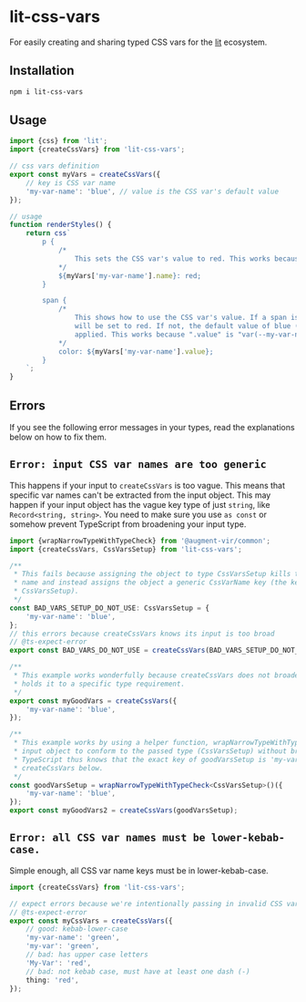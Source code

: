 # lit-css-vars

For easily creating and sharing typed CSS vars for the [lit](https://lit.dev) ecosystem.

## Installation

```bash
npm i lit-css-vars
```

## Usage

<!-- example-link: src/readme-examples/valid-css-vars.example.ts -->

```TypeScript
import {css} from 'lit';
import {createCssVars} from 'lit-css-vars';

// css vars definition
export const myVars = createCssVars({
    // key is CSS var name
    'my-var-name': 'blue', // value is the CSS var's default value
});

// usage
function renderStyles() {
    return css`
        p {
            /*
                This sets the CSS var's value to red. This works because ".name" is "--my-var-name".
            */
            ${myVars['my-var-name'].name}: red;
        }

        span {
            /*
                This shows how to use the CSS var's value. If a span is within a <p> element, color
                will be set to red. If not, the default value of blue (defined earlier) will be
                applied. This works because ".value" is "var(--my-var-name, blue)".
            */
            color: ${myVars['my-var-name'].value};
        }
    `;
}
```

## Errors

If you see the following error messages in your types, read the explanations below on how to fix them.

## `Error: input CSS var names are too generic`

This happens if your input to `createCssVars` is too vague. This means that specific var names can't be extracted from the input object. This may happen if your input object has the vague key type of just `string`, like `Record<string, string>`. You need to make sure you use `as const` or somehow prevent TypeScript from broadening your input type.

<!-- example-link: src/readme-examples/keys-too-generic.example.ts -->

```TypeScript
import {wrapNarrowTypeWithTypeCheck} from '@augment-vir/common';
import {createCssVars, CssVarsSetup} from 'lit-css-vars';

/**
 * This fails because assigning the object to type CssVarsSetup kills the specific 'my-var-name' key
 * name and instead assigns the object a generic CssVarName key (the key requirement for
 * CssVarsSetup).
 */
const BAD_VARS_SETUP_DO_NOT_USE: CssVarsSetup = {
    'my-var-name': 'blue',
};
// this errors because createCssVars knows its input is too broad
// @ts-expect-error
export const BAD_VARS_DO_NOT_USE = createCssVars(BAD_VARS_SETUP_DO_NOT_USE);

/**
 * This example works wonderfully because createCssVars does not broaden the input type but still
 * holds it to a specific type requirement.
 */
export const myGoodVars = createCssVars({
    'my-var-name': 'blue',
});

/**
 * This example works by using a helper function, wrapNarrowTypeWithTypeCheck, that requires the
 * input object to conform to the passed type (CssVarsSetup) without broadening the input type.
 * TypeScript thus knows that the exact key of goodVarsSetup is 'my-var-name' and all is well with
 * createCssVars below.
 */
const goodVarsSetup = wrapNarrowTypeWithTypeCheck<CssVarsSetup>()({
    'my-var-name': 'blue',
});
export const myGoodVars2 = createCssVars(goodVarsSetup);
```

## `Error: all CSS var names must be lower-kebab-case.`

Simple enough, all CSS var name keys must be in lower-kebab-case.

<!-- example-link: src/readme-examples/invalid-css-var-names.example.ts -->

```TypeScript
import {createCssVars} from 'lit-css-vars';

// expect errors because we're intentionally passing in invalid CSS var names as an example
// @ts-expect-error
export const myCssVars = createCssVars({
    // good: kebab-lower-case
    'my-var-name': 'green',
    'my-var': 'green',
    // bad: has upper case letters
    'My-Var': 'red',
    // bad: not kebab case, must have at least one dash (-)
    thing: 'red',
});
```
